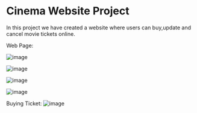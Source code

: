 # Cinema Website Project
 In this project we have created a website where users can buy,update and cancel movie tickets online.
 
 Web Page:
 
![image](https://github.com/melikesenacakir/Cinema-Website-Project/assets/115591143/bcfe20f0-3399-4aeb-8093-d67097950fc4)

![image](https://github.com/melikesenacakir/Cinema-Website-Project/assets/115591143/f98fcce7-37d0-4725-8ac6-e14447ddaa8d)

![image](https://github.com/melikesenacakir/Cinema-Website-Project/assets/115591143/c20b0f9d-9b9b-4390-b21b-3b884d9262ff)

![image](https://github.com/melikesenacakir/Cinema-Website-Project/assets/115591143/03ccc2e0-46e9-46b1-a16f-2d0a9f4883ac)

Buying Ticket:
![image](https://github.com/melikesenacakir/Cinema-Website-Project/assets/115591143/9fbb9225-8e69-4a51-ac1b-af344dbf1f87)





